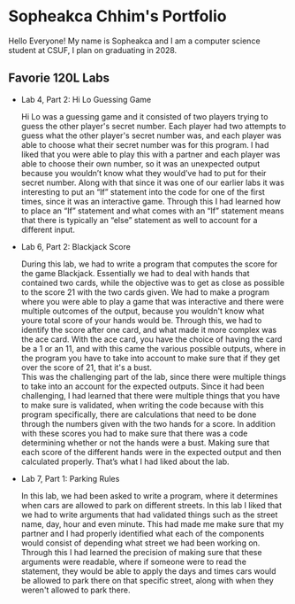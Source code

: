  
# Sopheakca Chhim's Portfolio

Hello Everyone! My name is Sopheakca and I am a computer science student at CSUF, I plan on graduating in 2028.

## Favorie 120L Labs

* Lab 4, Part 2: Hi Lo Guessing Game

    Hi Lo was a guessing game and it consisted of two players trying to guess the other player's secret number. Each player had two attempts to guess what the other player's secret number was, and each player was able to choose what their secret number was for this program. 
        I had liked that you were able to play this with a partner and each player was able to choose their own number, so it was an unexpected output because you wouldn’t know what they would’ve had to put for their secret number. Along with that since it was one of our earlier labs it was interesting to put an “If” statement into the code for one of the first times, since it was an interactive game. Through this I had learned how to place an “If” statement and  what comes with an “If” statement means that there is typically an “else” statement as well to account for a different input.


* Lab 6, Part 2: Blackjack Score

    During this lab, we had to write a program that computes the score for the game Blackjack. Essentially we had to deal with hands that contained two cards, while the objective was to get as close as possible to the score 21 with the two cards given. We had to make a program where you were able to play a game that was interactive and there were multiple outcomes of the output, because you wouldn't know what youre total score of your hands would be. Through this, we had to identify the score after one card, and what made it more complex was the ace card. With the ace card, you have the choice of having the card be a 1 or an 11, and with this came the various possible outputs, where in the program you have to take into account to make sure that if they get over the score of 21, that it's a bust.  
        This was the challenging part of the lab, since there were multiple things to take into an account for the expected outputs. Since it had been challenging, I had learned that there were multiple things that you have to make sure is validated, when writing the code because with this program specifically, there are calculations that need to be done through the numbers given with the two hands for a score. In addition with these scores you had to make sure that there was a code determining whether or not the hands were a bust. Making sure that each score of the different hands were in the expected output and then calculated properly. That’s what I had liked about the lab. 

* Lab 7, Part 1: Parking Rules

    In this lab, we had been asked to write a program, where it determines when cars are allowed to park on different streets.
        In this lab I liked that we had to write arguments that had validated things such as the street name, day, hour and even minute. This had made me make sure that my partner and I had properly identified what each of the components would consist of depending what street we had been working on. Through this I had learned the precision of making sure that these arguments were readable, where if someone were to read the statement, they would be able to apply the days and times cars would be allowed to park there on that specific street, along with when they weren't allowed to park there. 